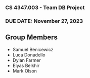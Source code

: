 ### CS 4347.003 - Team DB Project 
### DUE DATE: November 27, 2023

## Group Members
- Samuel Benicewicz
- Luca Donadello
- Dylan Farmer
- Elyas Belkhir
- Mark Olson